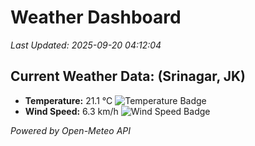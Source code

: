 
# Weather Dashboard

_Last Updated: 2025-09-20 04:12:04_

## Current Weather Data: (Srinagar, JK)
- **Temperature:** 21.1 °C ![Temperature Badge](https://img.shields.io/badge/Temperature-Medium%20Temp-green)
- **Wind Speed:** 6.3 km/h ![Wind Speed Badge](https://img.shields.io/badge/Wind%20Speed-Light%20Wind-blue)

*Powered by Open-Meteo API*

